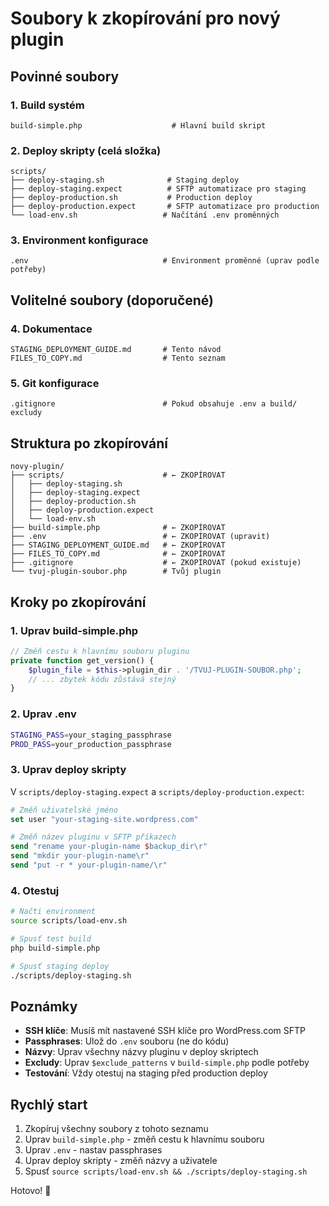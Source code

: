 # Soubory k zkopírování pro nový plugin

## Povinné soubory

### 1. Build systém
```
build-simple.php                    # Hlavní build skript
```

### 2. Deploy skripty (celá složka)
```
scripts/
├── deploy-staging.sh              # Staging deploy
├── deploy-staging.expect          # SFTP automatizace pro staging
├── deploy-production.sh           # Production deploy  
├── deploy-production.expect       # SFTP automatizace pro production
└── load-env.sh                   # Načítání .env proměnných
```

### 3. Environment konfigurace
```
.env                              # Environment proměnné (uprav podle potřeby)
```

## Volitelné soubory (doporučené)

### 4. Dokumentace
```
STAGING_DEPLOYMENT_GUIDE.md       # Tento návod
FILES_TO_COPY.md                  # Tento seznam
```

### 5. Git konfigurace
```
.gitignore                        # Pokud obsahuje .env a build/ excludy
```

## Struktura po zkopírování

```
novy-plugin/
├── scripts/                      # ← ZKOPÍROVAT
│   ├── deploy-staging.sh
│   ├── deploy-staging.expect
│   ├── deploy-production.sh
│   ├── deploy-production.expect
│   └── load-env.sh
├── build-simple.php              # ← ZKOPÍROVAT
├── .env                          # ← ZKOPÍROVAT (upravit)
├── STAGING_DEPLOYMENT_GUIDE.md   # ← ZKOPÍROVAT
├── FILES_TO_COPY.md              # ← ZKOPÍROVAT
├── .gitignore                    # ← ZKOPÍROVAT (pokud existuje)
└── tvuj-plugin-soubor.php        # Tvůj plugin
```

## Kroky po zkopírování

### 1. Uprav build-simple.php
```php
// Změň cestu k hlavnímu souboru pluginu
private function get_version() {
    $plugin_file = $this->plugin_dir . '/TVUJ-PLUGIN-SOUBOR.php';
    // ... zbytek kódu zůstává stejný
}
```

### 2. Uprav .env
```bash
STAGING_PASS=your_staging_passphrase
PROD_PASS=your_production_passphrase
```

### 3. Uprav deploy skripty
V `scripts/deploy-staging.expect` a `scripts/deploy-production.expect`:
```tcl
# Změň uživatelské jméno
set user "your-staging-site.wordpress.com"

# Změň název pluginu v SFTP příkazech
send "rename your-plugin-name $backup_dir\r"
send "mkdir your-plugin-name\r" 
send "put -r * your-plugin-name/\r"
```

### 4. Otestuj
```bash
# Načti environment
source scripts/load-env.sh

# Spusť test build
php build-simple.php

# Spusť staging deploy
./scripts/deploy-staging.sh
```

## Poznámky

- **SSH klíče**: Musíš mít nastavené SSH klíče pro WordPress.com SFTP
- **Passphrases**: Ulož do `.env` souboru (ne do kódu)
- **Názvy**: Uprav všechny názvy pluginu v deploy skriptech
- **Excludy**: Uprav `$exclude_patterns` v `build-simple.php` podle potřeby
- **Testování**: Vždy otestuj na staging před production deploy

## Rychlý start

1. Zkopíruj všechny soubory z tohoto seznamu
2. Uprav `build-simple.php` - změň cestu k hlavnímu souboru
3. Uprav `.env` - nastav passphrases
4. Uprav deploy skripty - změň názvy a uživatele
5. Spusť `source scripts/load-env.sh && ./scripts/deploy-staging.sh`

Hotovo! 🚀

